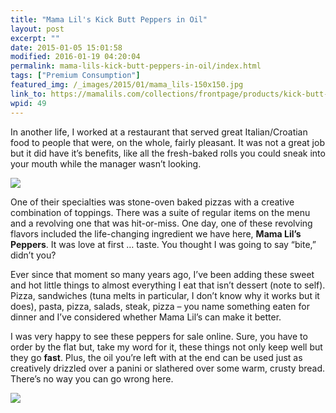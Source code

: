 ```yaml
---
title: "Mama Lil's Kick Butt Peppers in Oil"
layout: post
excerpt: ""
date: 2015-01-05 15:01:58
modified: 2016-01-19 04:20:04
permalink: mama-lils-kick-butt-peppers-in-oil/index.html
tags: ["Premium Consumption"]
featured_img: /_images/2015/01/mama_lils-150x150.jpg
link_to: https://mamalils.com/collections/frontpage/products/kick-butt-peppers-in-oil-original-12oz-6-pack
wpid: 49
---
```



In another life, I worked at a restaurant that served great Italian/Croatian food to people that were, on the whole, fairly pleasant. It was not a great job but it did have it’s benefits, like all the fresh-baked rolls you could sneak into your mouth while the manager wasn’t looking.

![](/_images/2015/01/mama_lils.jpg)

One of their specialties was stone-oven baked pizzas with a creative combination of toppings. There was a suite of regular items on the menu and a revolving one that was hit-or-miss. One day, one of these revolving flavors included the life-changing ingredient we have here, **Mama Lil’s Peppers**. It was love at first … taste. You thought I was going to say “bite,” didn’t you?

Ever since that moment so many years ago, I’ve been adding these sweet and hot little things to almost everything I eat that isn’t dessert (note to self). Pizza, sandwiches (tuna melts in particular, I don’t know why it works but it does), pasta, pizza, salads, steak, pizza – you name something eaten for dinner and I’ve considered whether Mama Lil’s can make it better.

I was very happy to see these peppers for sale online. Sure, you have to order by the flat but, take my word for it, these things not only keep well but they go **fast**. Plus, the oil you’re left with at the end can be used just as creatively drizzled over a panini or slathered over some warm, crusty bread. There’s no way you can go wrong here.

![](/_images/2015/02/pc_logo_023.png)
